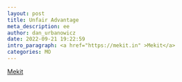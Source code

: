 ```yaml
---
layout: post
title: Unfair Advantage
meta_description: ee
author: dan_urbanowicz
date: 2022-09-21 19:22:59
intro_paragraph: <a href="https://mekit.in" >Mekit</a>
categories: MO
---
```

<a href="https://mekit.in" >Mekit</a>